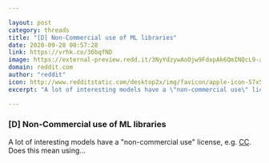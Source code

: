 ```yaml
---

layout: post
category: threads
title: "[D] Non-Commercial use of ML libraries"
date: 2020-09-28 00:57:28
link: https://vrhk.co/36bqfND
image: https://external-preview.redd.it/3NyYdzywAoOjw9FdxpAk6QmINQcL9-aTUC5R-5BVgCQ.jpg?width=266&height=139.267015707&auto=webp&crop=266:139.267015707,smart&s=a23a0d87889c813cf0c406710eea8b3a41ca0419
domain: reddit.com
author: "reddit"
icon: http://www.redditstatic.com/desktop2x/img/favicon/apple-icon-57x57.png
excerpt: "A lot of interesting models have a \"non-commercial use\" license, e.g. [CC](<https://creativecommons.org/licenses/by-nc/4.0/>). Does this mean using..."

---
```


### [D] Non-Commercial use of ML libraries

A lot of interesting models have a "non-commercial use" license, e.g. [CC](<https://creativecommons.org/licenses/by-nc/4.0/>). Does this mean using...